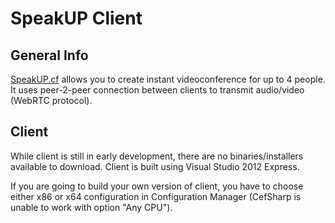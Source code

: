 # SpeakUP Client
## General Info
[SpeakUP.cf](https://speakup.cf/) allows you to create instant videoconference for up to 4 people. It uses peer-2-peer connection between clients to transmit audio/video (WebRTC protocol).

## Client
While client is still in early development, there are no binaries/installers available to download. Client is built using Visual Studio 2012 Express.

If you are going to build your own version of client, you have to choose either x86 or x64 configuration in Configuration Manager (CefSharp is unable to work with option "Any CPU").
